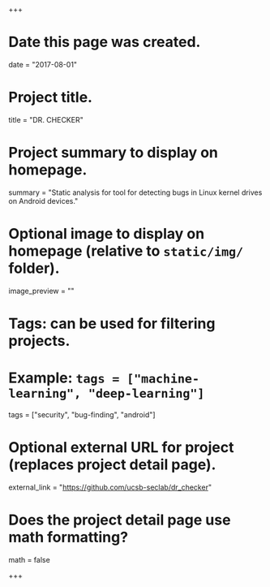 +++
# Date this page was created.
date = "2017-08-01"

# Project title.
title = "DR. CHECKER"

# Project summary to display on homepage.
summary = "Static analysis for tool for detecting bugs in Linux kernel drives on Android devices."

# Optional image to display on homepage (relative to `static/img/` folder).
image_preview = ""

# Tags: can be used for filtering projects.
# Example: `tags = ["machine-learning", "deep-learning"]`
tags = ["security", "bug-finding", "android"]

# Optional external URL for project (replaces project detail page).
external_link = "https://github.com/ucsb-seclab/dr_checker"

# Does the project detail page use math formatting?
math = false

+++
